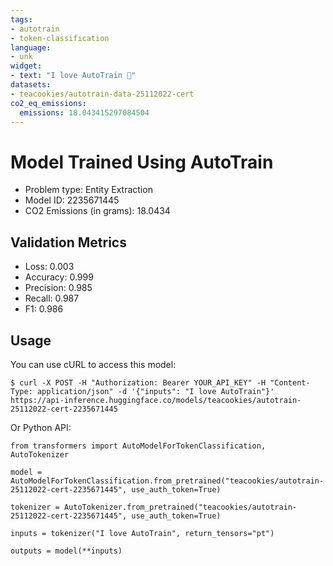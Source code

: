 ```yaml
---
tags:
- autotrain
- token-classification
language:
- unk
widget:
- text: "I love AutoTrain 🤗"
datasets:
- teacookies/autotrain-data-25112022-cert
co2_eq_emissions:
  emissions: 18.043415297084504
---
```


# Model Trained Using AutoTrain

- Problem type: Entity Extraction
- Model ID: 2235671445
- CO2 Emissions (in grams): 18.0434

## Validation Metrics

- Loss: 0.003
- Accuracy: 0.999
- Precision: 0.985
- Recall: 0.987
- F1: 0.986

## Usage

You can use cURL to access this model:

```
$ curl -X POST -H "Authorization: Bearer YOUR_API_KEY" -H "Content-Type: application/json" -d '{"inputs": "I love AutoTrain"}' https://api-inference.huggingface.co/models/teacookies/autotrain-25112022-cert-2235671445
```

Or Python API:

```
from transformers import AutoModelForTokenClassification, AutoTokenizer

model = AutoModelForTokenClassification.from_pretrained("teacookies/autotrain-25112022-cert-2235671445", use_auth_token=True)

tokenizer = AutoTokenizer.from_pretrained("teacookies/autotrain-25112022-cert-2235671445", use_auth_token=True)

inputs = tokenizer("I love AutoTrain", return_tensors="pt")

outputs = model(**inputs)
```